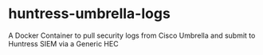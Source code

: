 # huntress-umbrella-logs
A Docker Container to pull security logs from Cisco Umbrella and submit to Huntress SIEM via a Generic HEC
